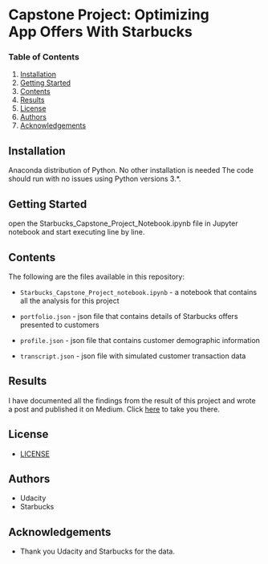 # Capstone Project: Optimizing App Offers With Starbucks

### Table of Contents

1. [Installation](#installation)
2. [Getting Started](#started)
3. [Contents](#files)
4. [Results](#results)
5. [License](#license)
6. [Authors](#authors)
7. [Acknowledgements](#acknowledgements)

## Installation <a name="installation"></a>

Anaconda distribution of Python. No other installation is needed The code should run with no issues using Python versions 3.*.

## Getting Started <a name="started"></a>

open the Starbucks_Capstone_Project_Notebook.ipynb file in Jupyter notebook and start executing line by line.


## Contents <a name="files"></a>

The following are the files available in this repository:

* `Starbucks_Capstone_Project_notebook.ipynb` - a notebook that contains all the analysis for this project

* `portfolio.json` - json file that contains details of Starbucks offers presented to customers

* `profile.json` - json file that contains customer demographic information

* `transcript.json` - json file with simulated customer transaction data

## Results <a name="results"></a>

I have documented all the findings from the result of this project and wrote a post and published it on Medium. Click [here](https://medium.com/@siraj.the007/how-starbucks-can-attract-more-customers-2460e6fae70b) to take you there.


## License <a name="license"></a>
 * [LICENSE](LICENSE)
## Authors<a name="authors"></a>
 * Udacity
 * Starbucks
## Acknowledgements<a name="acknowledgements"></a>
 * Thank you Udacity and Starbucks for the data.
